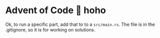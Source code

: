 # Advent of Code 🎅 hoho

Ok, to run a specific part, add that to to a `src/main.rs`. The file is
in the .gitignore, so it is for working on solutions.

